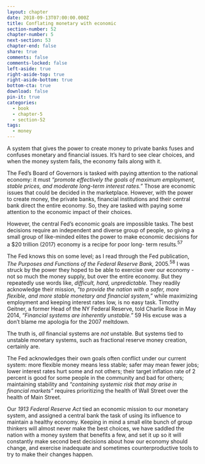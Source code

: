 ```yaml
---
layout: chapter
date: 2018-09-13T07:00:00.000Z
title: Conflating monetary with economic
section-number: 52
chapter-number: 5
next-section: 53
chapter-end: false
share: true
comments: false
comments-locked: false
left-aside: true
right-aside-top: true
right-aside-bottom: true
bottom-cta: true
download: false
pin-it: true
categories:
  - book
  - chapter-5
  - section-52
tags:
  - money
---
```

A system that gives the power to create money to private banks fuses
and confuses monetary and financial issues. It’s hard to see clear choices,
and when the money system fails, the economy fails along with it.

The Fed’s Board of Governors is tasked with paying attention to the
national economy: it must _“promote effectively the goals of maximum
employment, stable prices, and moderate long-term interest rates.”_ Those
are economic issues that could be decided in the marketplace. However,
with the power to create money, the private banks, financial institutions
and their central bank direct the entire economy. So, they are tasked
with paying some attention to the economic impact of their choices.

However, the central Fed’s economic goals are impossible tasks. The
best decisions require an independent and diverse group of people, so
giving a small group of like-minded elites the power to make economic
decisions for a $20 trillion (2017) economy is a recipe for poor long-
term results.<sup>57</sup>

The Fed knows this on some level; as I read through the Fed publication,
_The Purposes and Functions of the Federal Reserve Bank,_ 2005.<sup>58</sup> I was
struck by the power they hoped to be able to exercise over our economy - not so much the money supply, but over the entire economy. But
    they repeatedly use words like, _difficult, hard, unpredictable._ They
    readily acknowledge their mission, _“to provide the nation with a safer,_
    _more flexible, and more stable monetary and financial system,”_ while
    maximizing employment and keeping interest rates low, is no easy
    task. Timothy Geitner, a former Head of the NY Federal Reserve, told
    Charlie Rose in May 2014, _“Financial systems are inherently unstable.”_ 59
    His excuse was a don’t blame me apologia for the 2007 meltdown.

The truth is, _all_ financial systems are _not_ unstable. But systems tied to
unstable monetary systems, such as fractional reserve money creation,
certainly are.

The Fed acknowledges their own goals often conflict under our current
system: more flexible money means less stable; safer may mean
fewer jobs; lower interest rates hurt some and not others; their target
inflation rate of 2 percent is good for some people in the community
and bad for others; maintaining stability and _“containing systemic risk
that may arise in financial markets”_ requires prioritizing the health of
Wall Street over the health of Main Street.

Our _1913 Federal Reserve Act_ tied an economic mission to our
monetary system, and assigned a central bank the task of using its
influence to maintain a healthy economy. Keeping in mind a small
elite bunch of group thinkers will almost never make the best choices,
we have saddled the nation with a money system that benefits a
few, and set it up so it will constantly make second best decisions
about how our economy should change, and exercise inadequate
and sometimes counterproductive tools to try to make their
changes happen.
